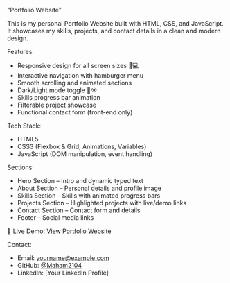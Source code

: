 "Portfolio Website"

This is my personal Portfolio Website built with HTML, CSS, and JavaScript.  
It showcases my skills, projects, and contact details in a clean and modern design.  

Features:

- Responsive design for all screen sizes 📱💻  
- Interactive navigation with hamburger menu  
- Smooth scrolling and animated sections  
- Dark/Light mode toggle 🌙☀️  
- Skills progress bar animation  
- Filterable project showcase  
- Functional contact form (front-end only)  

 Tech Stack:
- HTML5 
- CSS3 (Flexbox & Grid, Animations, Variables)  
- JavaScript (DOM manipulation, event handling) 

Sections:
- Hero Section – Intro and dynamic typed text  
- About Section – Personal details and profile image  
- Skills Section – Skills with animated progress bars  
- Projects Section – Highlighted projects with live/demo links  
- Contact Section – Contact form and details  
- Footer – Social media links  

🔗 Live Demo:
[View Portfolio Website](https://maham2104.github.io/portfolio-website/)  

Contact:
- Email: yourname@example.com  
- GitHub: [@Maham2104](https://github.com/Maham2104)  
- LinkedIn: [Your LinkedIn Profile]  
